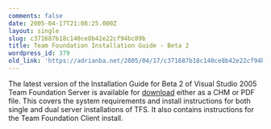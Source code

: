 ```yaml
---
comments: false
date: 2005-04-17T21:08:25.000Z
layout: single
slug: c371687b18c140ce8b42e22cf94bc89b
title: Team Foundation Installation Guide - Beta 2
wordpress_id: 379
old_link: 'https://adrianba.net/2005/04/17/c371687b18c140ce8b42e22cf94bc89b/'
---
```

The latest version of the Installation Guide for Beta 2 of
Visual Studio 2005 Team Foundation Server is available for
[
download](http://www.microsoft.com/downloads/details.aspx?familyid=e54bf6ff-026b-43a4-ade4-a690388f310e) either as a CHM or PDF file. This covers the system
requirements and install instructions for both single and dual
server installations of TFS. It also contains instructions for the
Team Foundation Client install.
